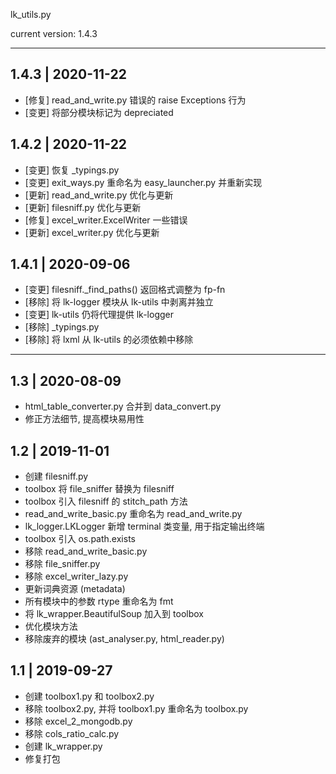 lk_utils.py

current version: 1.4.3

--------------------------------------------------------------------------------

## 1.4.3 | 2020-11-22

- [修复] read_and_write.py 错误的 raise Exceptions 行为
- [变更] 将部分模块标记为 depreciated

## 1.4.2 | 2020-11-22

- [变更] 恢复 _typings.py
- [变更] exit_ways.py 重命名为 easy_launcher.py 并重新实现
- [更新] read_and_write.py 优化与更新
- [更新] filesniff.py 优化与更新
- [修复] excel_writer.ExcelWriter 一些错误
- [更新] excel_writer.py 优化与更新

## 1.4.1 | 2020-09-06

- [变更] filesniff._find_paths() 返回格式调整为 fp-fn
- [移除] 将 lk-logger 模块从 lk-utils 中剥离并独立
- [变更] lk-utils 仍将代理提供 lk-logger
- [移除] _typings.py
- [移除] 将 lxml 从 lk-utils 的必须依赖中移除

--------------------------------------------------------------------------------

## 1.3 | 2020-08-09

- html_table_converter.py 合并到 data_convert.py
- 修正方法细节, 提高模块易用性

## 1.2 | 2019-11-01

- 创建 filesniff.py
- toolbox 将 file_sniffer 替换为 filesniff
- toolbox 引入 filesniff 的 stitch_path 方法
- read_and_write_basic.py 重命名为 read_and_write.py
- lk_logger.LKLogger 新增 terminal 类变量, 用于指定输出终端
- toolbox 引入 os.path.exists
- 移除 read_and_write_basic.py
- 移除 file_sniffer.py
- 移除 excel_writer_lazy.py
- 更新词典资源 (metadata)
- 所有模块中的参数 rtype 重命名为 fmt
- 将 lk_wrapper.BeautifulSoup 加入到 toolbox
- 优化模块方法
- 移除废弃的模块 (ast_analyser.py, html_reader.py)

## 1.1 | 2019-09-27

- 创建 toolbox1.py 和 toolbox2.py
- 移除 toolbox2.py, 并将 toolbox1.py 重命名为 toolbox.py
- 移除 excel_2_mongodb.py
- 移除 cols_ratio_calc.py
- 创建 lk_wrapper.py
- 修复打包
